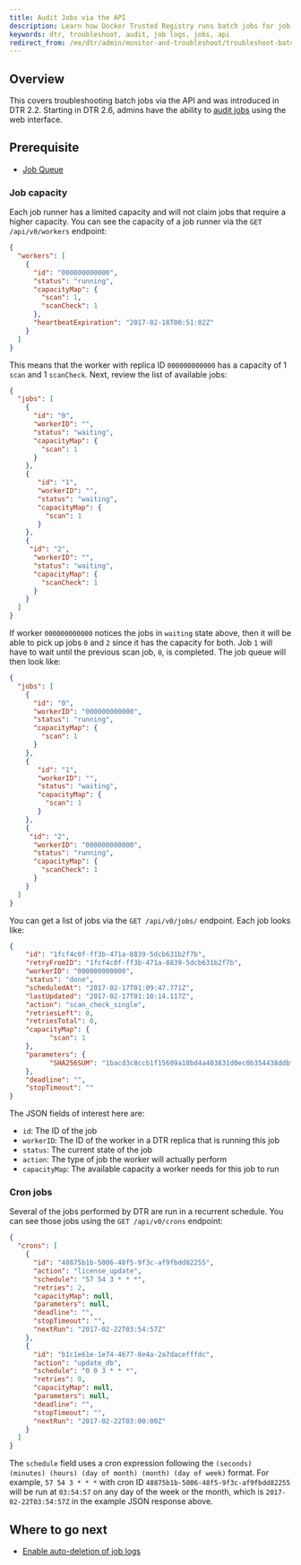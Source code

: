 ```yaml
---
title: Audit Jobs via the API
description: Learn how Docker Trusted Registry runs batch jobs for job-related troubleshooting.
keywords: dtr, troubleshoot, audit, job logs, jobs, api
redirect_from: /ee/dtr/admin/monitor-and-troubleshoot/troubleshoot-batch-jobs/
---
```



## Overview

This covers troubleshooting batch jobs via the API and was introduced in DTR 2.2. Starting in DTR 2.6, admins have the ability to [audit jobs](audit-jobs-via-ui.md) using the web interface. 

## Prerequisite
   * [Job Queue](job-queue.md)

### Job capacity

Each job runner has a limited capacity and will not claim jobs that require a
higher capacity. You can see the capacity of a job runner via the
`GET /api/v0/workers` endpoint:

```json
{
  "workers": [
    {
      "id": "000000000000",
      "status": "running",
      "capacityMap": {
        "scan": 1,
        "scanCheck": 1
      },
      "heartbeatExpiration": "2017-02-18T00:51:02Z"
    }
  ]
}
```

This means that the worker with replica ID `000000000000` has a capacity of 1
`scan` and 1 `scanCheck`. Next, review the list of available jobs:

```json
{
  "jobs": [
    {
      "id": "0",
      "workerID": "",
      "status": "waiting",
      "capacityMap": {
        "scan": 1
      }
    },
    {
       "id": "1",
       "workerID": "",
       "status": "waiting",
       "capacityMap": {
         "scan": 1
       }
    },
    {
     "id": "2",
      "workerID": "",
      "status": "waiting",
      "capacityMap": {
        "scanCheck": 1
      }
    }
  ]
}
```

If worker `000000000000` notices the jobs
in `waiting` state above, then it will be able to pick up jobs `0` and `2` since it has the capacity
for both. Job `1` will have to wait until the previous scan job, `0`, is completed. The job queue will then look like: 

```json
{
  "jobs": [
    {
      "id": "0",
      "workerID": "000000000000",
      "status": "running",
      "capacityMap": {
        "scan": 1
      }
    },
    {
       "id": "1",
       "workerID": "",
       "status": "waiting",
       "capacityMap": {
         "scan": 1
       }
    },
    {
     "id": "2",
      "workerID": "000000000000",
      "status": "running",
      "capacityMap": {
        "scanCheck": 1
      }
    }
  ]
}
```
You can get a list of jobs via the `GET /api/v0/jobs/` endpoint. Each job
looks like:

```json
{
	"id": "1fcf4c0f-ff3b-471a-8839-5dcb631b2f7b",
	"retryFromID": "1fcf4c0f-ff3b-471a-8839-5dcb631b2f7b",
	"workerID": "000000000000",
	"status": "done",
	"scheduledAt": "2017-02-17T01:09:47.771Z",
	"lastUpdated": "2017-02-17T01:10:14.117Z",
	"action": "scan_check_single",
	"retriesLeft": 0,
	"retriesTotal": 0,
	"capacityMap": {
      	  "scan": 1
	},
	"parameters": {
      	  "SHA256SUM": "1bacd3c8ccb1f15609a10bd4a403831d0ec0b354438ddbf644c95c5d54f8eb13"
	},
	"deadline": "",
	"stopTimeout": ""
}
```
The JSON fields of interest here are:

* `id`: The ID of the job
* `workerID`: The ID of the worker in a DTR replica that is running this job
* `status`: The current state of the job
* `action`: The type of job the worker will actually perform
* `capacityMap`: The available capacity a worker needs for this job to run


### Cron jobs

Several of the jobs performed by DTR are run in a recurrent schedule. You can
see those jobs using the `GET /api/v0/crons` endpoint:


```json
{
  "crons": [
    {
      "id": "48875b1b-5006-48f5-9f3c-af9fbdd82255",
      "action": "license_update",
      "schedule": "57 54 3 * * *",
      "retries": 2,
      "capacityMap": null,
      "parameters": null,
      "deadline": "",
      "stopTimeout": "",
      "nextRun": "2017-02-22T03:54:57Z"
    },
    {
      "id": "b1c1e61e-1e74-4677-8e4a-2a7dacefffdc",
      "action": "update_db",
      "schedule": "0 0 3 * * *",
      "retries": 0,
      "capacityMap": null,
      "parameters": null,
      "deadline": "",
      "stopTimeout": "",
      "nextRun": "2017-02-22T03:00:00Z"
    }
  ]
}
```

The `schedule` field uses a cron expression following the `(seconds) (minutes) (hours) (day of month) (month) (day of week)` format. For example, `57 54 3 * * *` with cron ID `48875b1b-5006-48f5-9f3c-af9fbdd82255` will be run at `03:54:57` on any day of the week or the month, which is `2017-02-22T03:54:57Z` in the example JSON response above.

## Where to go next

- [Enable auto-deletion of job logs](./auto-delete-job-logs.md)
